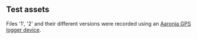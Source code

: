 ## Test assets
Files '1', '2' and their different versions were recorded using an [Aaronia GPS logger device](https://aaronia.com/en/produkte/accessories/gps-logger).
